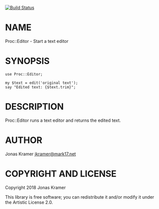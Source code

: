 [![Build Status](https://travis-ci.org/jkramer/home.svg?branch=master)](https://travis-ci.org/jkramer/home)

NAME
====

Proc::Editor - Start a text editor

SYNOPSIS
========

    use Proc::Editor;

    my $text = edit('original text');
    say "Edited text: {$text.trim}";

DESCRIPTION
===========

Proc::Editor runs a text editor and returns the edited text.

AUTHOR
======

Jonas Kramer <jkramer@mark17.net>

COPYRIGHT AND LICENSE
=====================

Copyright 2018 Jonas Kramer

This library is free software; you can redistribute it and/or modify it under the Artistic License 2.0.

